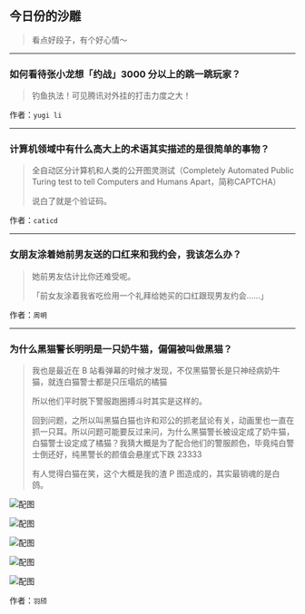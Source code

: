 ## 今日份的沙雕

> 看点好段子，有个好心情～


 
---

### 如何看待张小龙想「约战」3000 分以上的跳一跳玩家？

> 钓鱼执法！可见腾讯对外挂的打击力度之大！


作者：`yugi li`

---

### 计算机领域中有什么高大上的术语其实描述的是很简单的事物？

> 全自动区分计算机和人类的公开图灵测试（Completely Automated Public Turing test to tell Computers and Humans Apart，简称CAPTCHA）
> 
> 说白了就是个验证码。


作者：`caticd`

---

### 女朋友涂着她前男友送的口红来和我约会，我该怎么办？

> 她前男友估计比你还难受呢。
> 
> 「前女友涂着我省吃俭用一个礼拜给她买的口红跟现男友约会……」


作者：`周明`

---

### 为什么黑猫警长明明是一只奶牛猫，偏偏被叫做黑猫？

> 我也是最近在 B 站看弹幕的时候才发现，不仅黑猫警长是只神经病奶牛猫，就连白猫警士都是只压塌炕的橘猫
> 
> 所以他们平时脱下警服跑圈搏斗时其实是这样的。
> 
> 回到问题，之所以叫黑猫白猫也许和邓公的抓老鼠论有关，动画里也一直在抓一只耳。所以问题可能要反过来问，为什么黑猫警长被设定成了奶牛猫，白猫警士设定成了橘猫？我猜大概是为了配合他们的警服颜色，毕竟纯白警士倒还好，纯黑警长的颜值会悬崖式下跌 23333
> 
> 有人觉得白猫在笑，这个大概是我的渣 P 图造成的，其实最销魂的是白鸽。



![配图](http://pic3.zhimg.com/70/v2-f42476a0b7993098395b45709336561a_b.jpg)



![配图](http://pic1.zhimg.com/70/v2-a294161671d67dafbd6bf49aa3f2da0c_b.jpg)



![配图](http://pic3.zhimg.com/70/v2-373a20f598ad57b31eded644a6aa4ab2_b.jpg)



![配图](http://pic2.zhimg.com/70/v2-b3081519a40ccd532a5ebe44937fd2ed_b.jpg)



![配图](http://pic4.zhimg.com/70/v2-4c4298f425eafc5884b1907bfc541e4b_b.jpg)


作者：`羽颀`